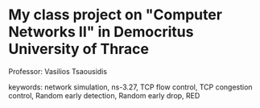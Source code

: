 # My class project on "Computer Networks II" in Democritus University of Thrace
Professor: Vasilios Tsaousidis

keywords: network simulation, ns-3.27, TCP flow control, TCP congestion control, Random early detection, Random early drop, RED
